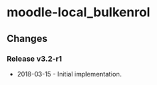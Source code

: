 moodle-local_bulkenrol
======================

Changes
-------

### Release v3.2-r1

* 2018-03-15 - Initial implementation.

